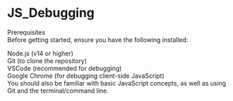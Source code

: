 # JS_Debugging
 
Prerequisites <br>
Before getting started, ensure you have the following installed:

Node.js (v14 or higher) <br>
Git (to clone the repository) <br>
VSCode (recommended for debugging) <br>
Google Chrome (for debugging client-side JavaScript) <br>
You should also be familiar with basic JavaScript concepts, as well as using Git and the terminal/command line. <br>

